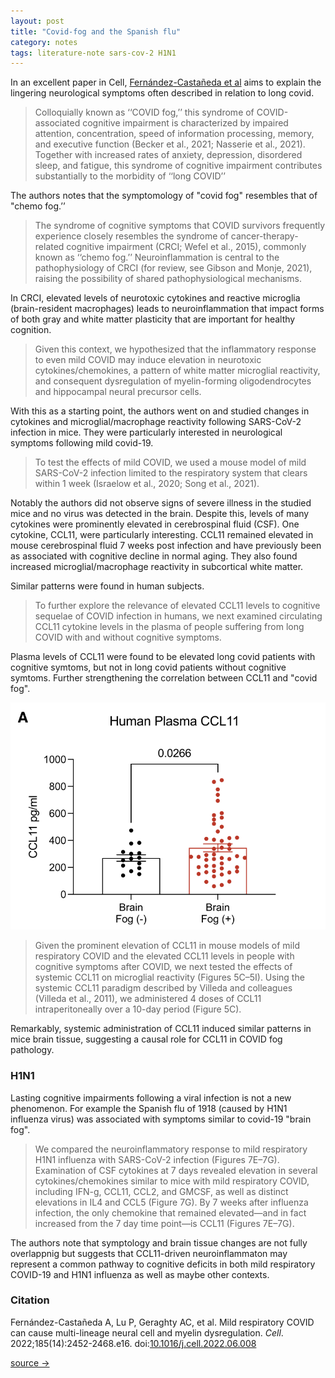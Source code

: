 ```yaml
---
layout: post
title: "Covid-fog and the Spanish flu"
category: notes
tags: literature-note sars-cov-2 H1N1
---
```

In an excellent paper in Cell, [Fernández-Castañeda et al](https://www.sciencedirect.com/science/article/pii/S0092867422007139) aims to explain the lingering neurological symptoms often described in relation to long covid.

> Colloquially known as ‘‘COVID fog,’’ this syndrome of COVID-associated cognitive impairment is characterized by impaired attention, concentration, speed of information processing, memory, and executive function (Becker et al., 2021; Nasserie et al., 2021). Together with increased rates of anxiety, depression, disordered sleep, and fatigue, this syndrome of cognitive impairment contributes substantially to the morbidity of ‘‘long COVID’’

The authors notes that the symptomology of "covid fog" resembles that of "chemo fog.’’

> The syndrome of cognitive symptoms that COVID survivors frequently experience closely resembles the syndrome of cancer-therapy-related cognitive impairment (CRCI; Wefel et al., 2015), commonly known as ‘‘chemo fog.’’ Neuroinflammation is central to the pathophysiology of CRCI (for review, see Gibson and Monje, 2021), raising the possibility of shared pathophysiological mechanisms.

In CRCI, elevated levels of neurotoxic cytokines and reactive microglia (brain-resident macrophages) leads to neuroinflammation that impact forms of both gray and white matter plasticity that are important for healthy cognition. 

> Given this context, we hypothesized that the inflammatory response to even mild COVID may induce elevation in neurotoxic cytokines/chemokines, a pattern of white matter microglial reactivity, and consequent dysregulation of myelin-forming oligodendrocytes and hippocampal neural precursor cells.

With this as a starting point, the authors went on and studied changes in cytokines and microglial/macrophage reactivity following SARS-CoV-2 infection in mice. They were particularly interested in neurological symptoms following mild covid-19.

> To test the effects of mild COVID, we used a mouse model of mild SARS-CoV-2 infection limited to the respiratory system that clears within 1 week (Israelow et al., 2020; Song et al., 2021).

Notably the authors did not observe signs of severe illness in the studied mice and no virus was detected in the brain. Despite this, levels of many cytokines were prominently elevated in cerebrospinal fluid (CSF). One cytokine, CCL11, were particularly interesting. CCL11 remained elevated in mouse cerebrospinal fluid 7 weeks post infection and have previously been as associated with cognitive decline in normal aging. They also found increased microglial/macrophage reactivity in subcortical white matter.

Similar patterns were found in human subjects.

> To further explore the relevance of elevated CCL11 levels to cognitive sequelae of COVID infection in humans, we next examined circulating CCL11 cytokine levels in the plasma of people suffering from long COVID with and without cognitive symptoms.

Plasma levels of CCL11 were found to be elevated long covid patients with cognitive symtoms, but not in long covid patients without cognitive symtoms. Further strengthening the correlation between CCL11 and "covid fog".

![Graph](/assets/img/image20230107113421.png)

> Given the prominent elevation of CCL11 in mouse models of mild respiratory COVID and the elevated CCL11 levels in people with cognitive symptoms after COVID, we next tested the effects of systemic CCL11 on microglial reactivity (Figures 5C–5I). Using the systemic CCL11 paradigm described by Villeda and colleagues (Villeda et al., 2011), we administered 4 doses of CCL11 intraperitoneally over a 10-day period (Figure 5C).

Remarkably, systemic administration of CCL11 induced similar patterns in mice brain tissue, suggesting a causal role for CCL11 in COVID fog pathology.

### H1N1

Lasting cognitive impairments following a viral infection is not a new phenomenon. For example the Spanish flu of 1918 (caused by H1N1 influenza virus) was associated with symptoms similar to covid-19 "brain fog".

> We compared the neuroinflammatory response to mild respiratory H1N1 influenza with SARS-CoV-2 infection (Figures 7E–7G). Examination of CSF cytokines at 7 days revealed elevation in several cytokines/chemokines similar to mice with mild respiratory COVID, including IFN-g, CCL11, CCL2, and GMCSF, as well as distinct elevations in IL4 and CCL5 (Figure 7G). By 7 weeks after influenza infection, the only chemokine that remained elevated—and in fact increased from the 7 day time point—is CCL11 (Figures 7E–7G).

The authors note that symptology and brain tissue changes are not fully overlappnig but suggests that CCL11-driven neuroinflammaton may represent a common pathway to cognitive deficits in both mild respiratory COVID-19 and H1N1 influenza as well as maybe other contexts.

### Citation

Fernández-Castañeda A, Lu P, Geraghty AC, et al. Mild respiratory COVID can cause multi-lineage neural cell and myelin dysregulation. _Cell_. 2022;185(14):2452-2468.e16. doi:[10.1016/j.cell.2022.06.008](https://doi.org/10.1016/j.cell.2022.06.008)

[source →](https://www.cell.com/cell/fulltext/S0092-8674(22)00713-9)

